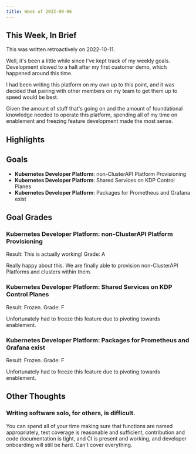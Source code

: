 ```yaml
---
title: Week of 2022-09-06
---
```


## This Week, In Brief

This was written retroactively on 2022-10-11.

Well, it's been a little while since I've kept track of my weekly goals.
Development slowed to a halt after my first customer demo, which happened around
this time.

I had been writing this platform on my own up to this point, and it was decided
that pairing with other members on my team to get them up to speed would be
best.

Given the amount of stuff that's going on and the amount of foundational
knowledge needed to operate this platform, spending all of my time on enablement
and freezing feature development made the most sense.

## Highlights

## Goals

- **Kubernetes Developer Platform**: non-ClusterAPI Platform Provisioning
- **Kubernetes Developer Platform**: Shared Services on KDP Control Planes
- **Kubernetes Developer Platform**: Packages for Prometheus and Grafana exist

## Goal Grades

### **Kubernetes Developer Platform**: non-ClusterAPI Platform Provisioning

Result: This is actually working!
Grade: A

Really happy about this. We are finally able to provision non-ClusterAPI
Platforms and clusters within them.


### **Kubernetes Developer Platform**: Shared Services on KDP Control Planes

Result: Frozen.
Grade: F

Unfortunately had to freeze this feature due to pivoting towards enablement.

### **Kubernetes Developer Platform**: Packages for Prometheus and Grafana exist

Result: Frozen.
Grade: F

Unfortunately had to freeze this feature due to pivoting towards enablement.

## Other Thoughts

### Writing software solo, for others, is difficult.

You can spend all of your time making sure that functions are named
appropriately, test coverage is reasonable and sufficient, contribution and code
documentation is tight, and CI is present and working, and developer onboarding
will still be hard. Can't cover everything.

